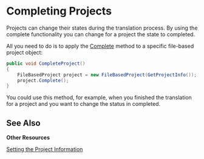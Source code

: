 Completing Projects
==

Projects can change their states during the translation process. By using the complete functionality you can change for a project the state to completed.

All you need to do is to apply the [Complete](../../../api/projectautomation/Sdl.ProjectAutomation.FileBased.FileBasedProject.yml#Sdl_ProjectAutomation_FileBased_FileBasedProject_GetProjectStatistics) method to a specific file-based project object:

```cs
public void CompleteProject()
{
    FileBasedProject project = new FileBasedProject(GetProjectInfo());
    project.Complete();
}
```

You could use this method, for example, when you finished the translation for a project and you want to change the status in completed.

See Also
--
**Other Resources**

[Setting the Project Information](setting_the_project_information.md)